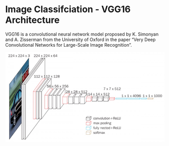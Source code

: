 # Image Classifciation - VGG16 Architecture
VGG16 is a convolutional neural network model proposed by K. Simonyan and A. Zisserman from the University of Oxford in the paper “Very Deep Convolutional Networks for Large-Scale Image Recognition”.

![alt_text](https://github.com/pnagula/Image_Classification/blob/master/VGG16.jpg)

